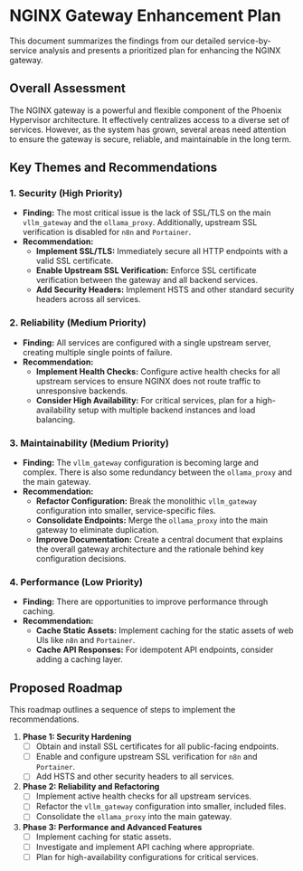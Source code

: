 # NGINX Gateway Enhancement Plan

This document summarizes the findings from our detailed service-by-service analysis and presents a prioritized plan for enhancing the NGINX gateway.

## Overall Assessment

The NGINX gateway is a powerful and flexible component of the Phoenix Hypervisor architecture. It effectively centralizes access to a diverse set of services. However, as the system has grown, several areas need attention to ensure the gateway is secure, reliable, and maintainable in the long term.

## Key Themes and Recommendations

### 1. Security (High Priority)

*   **Finding:** The most critical issue is the lack of SSL/TLS on the main `vllm_gateway` and the `ollama_proxy`. Additionally, upstream SSL verification is disabled for `n8n` and `Portainer`.
*   **Recommendation:**
    *   **Implement SSL/TLS:** Immediately secure all HTTP endpoints with a valid SSL certificate.
    *   **Enable Upstream SSL Verification:** Enforce SSL certificate verification between the gateway and all backend services.
    *   **Add Security Headers:** Implement HSTS and other standard security headers across all services.

### 2. Reliability (Medium Priority)

*   **Finding:** All services are configured with a single upstream server, creating multiple single points of failure.
*   **Recommendation:**
    *   **Implement Health Checks:** Configure active health checks for all upstream services to ensure NGINX does not route traffic to unresponsive backends.
    *   **Consider High Availability:** For critical services, plan for a high-availability setup with multiple backend instances and load balancing.

### 3. Maintainability (Medium Priority)

*   **Finding:** The `vllm_gateway` configuration is becoming large and complex. There is also some redundancy between the `ollama_proxy` and the main gateway.
*   **Recommendation:**
    *   **Refactor Configuration:** Break the monolithic `vllm_gateway` configuration into smaller, service-specific files.
    *   **Consolidate Endpoints:** Merge the `ollama_proxy` into the main gateway to eliminate duplication.
    *   **Improve Documentation:** Create a central document that explains the overall gateway architecture and the rationale behind key configuration decisions.

### 4. Performance (Low Priority)

*   **Finding:** There are opportunities to improve performance through caching.
*   **Recommendation:**
    *   **Cache Static Assets:** Implement caching for the static assets of web UIs like `n8n` and `Portainer`.
    *   **Cache API Responses:** For idempotent API endpoints, consider adding a caching layer.

## Proposed Roadmap

This roadmap outlines a sequence of steps to implement the recommendations.

1.  **Phase 1: Security Hardening**
    *   [ ] Obtain and install SSL certificates for all public-facing endpoints.
    *   [ ] Enable and configure upstream SSL verification for `n8n` and `Portainer`.
    *   [ ] Add HSTS and other security headers to all services.

2.  **Phase 2: Reliability and Refactoring**
    *   [ ] Implement active health checks for all upstream services.
    *   [ ] Refactor the `vllm_gateway` configuration into smaller, included files.
    *   [ ] Consolidate the `ollama_proxy` into the main gateway.

3.  **Phase 3: Performance and Advanced Features**
    *   [ ] Implement caching for static assets.
    *   [ ] Investigate and implement API caching where appropriate.
    *   [ ] Plan for high-availability configurations for critical services.
